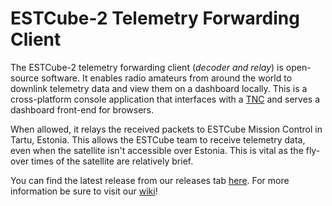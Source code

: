 # ESTCube-2 Telemetry Forwarding Client

The ESTCube-2 telemetry forwarding client (_decoder and relay_) is open-source software.
It enables radio amateurs from around the world to downlink telemetry data and view them on a dashboard locally.
This is a cross-platform console application that interfaces with a [TNC](https://en.wikipedia.org/wiki/Terminal_node_controller) and serves a dashboard front-end for browsers.

When allowed, it relays the received packets to ESTCube Mission Control in Tartu, Estonia.
This allows the ESTCube team to receive telemetry data, even when the satellite isn't accessible over Estonia.
This is vital as the fly-over times of the satellite are relatively brief.

You can find the latest release from our releases tab [here](https://github.com/estcube/Telemetry-Forwarding-Client/releases).
For more information be sure to visit our [wiki](https://github.com/estcube/Telemetry-Forwarding-Client/wiki)!
